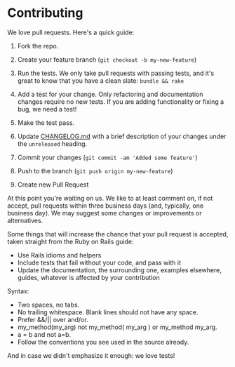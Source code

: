 # Contributing

We love pull requests. Here's a quick guide:

1. Fork the repo.

2. Create your feature branch (`git checkout -b my-new-feature`)

3. Run the tests. We only take pull requests with passing tests, and it's great
to know that you have a clean slate: `bundle && rake`

4. Add a test for your change. Only refactoring and documentation changes
require no new tests. If you are adding functionality or fixing a bug, we need
a test!

5. Make the test pass.

6. Update [CHANGELOG.md](https://github.com/BoletoSimples/omniauth-boletosimples/blob/master/CHANGELOG.md) with a brief description of your changes under the `unreleased` heading.

7. Commit your changes (`git commit -am 'Added some feature'`)

8. Push to the branch (`git push origin my-new-feature`)

9. Create new Pull Request

At this point you're waiting on us. We like to at least comment on, if not
accept, pull requests within three business days (and, typically, one business
day). We may suggest some changes or improvements or alternatives.

Some things that will increase the chance that your pull request is accepted,
taken straight from the Ruby on Rails guide:

* Use Rails idioms and helpers
* Include tests that fail without your code, and pass with it
* Update the documentation, the surrounding one, examples elsewhere, guides,
  whatever is affected by your contribution

Syntax:

* Two spaces, no tabs.
* No trailing whitespace. Blank lines should not have any space.
* Prefer &&/|| over and/or.
* my_method(my_arg) not my_method( my_arg ) or my_method my_arg.
* a = b and not a=b.
* Follow the conventions you see used in the source already.

And in case we didn't emphasize it enough: we love tests!